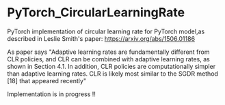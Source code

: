 # PyTorch_CircularLearningRate

PyTorch implementation of circular learning rate for PyTorch model,as described in Leslie Smith's paper: https://arxiv.org/abs/1506.01186

As paper says "Adaptive learning rates are fundamentally different from CLR policies, and CLR can be combined with adaptive learning rates, as shown in Section 4.1. In addition, CLR policies are computationally simpler than adaptive learning rates. CLR is likely most similar to the SGDR method [18] that appeared recently"

Implementation is in progress !!
